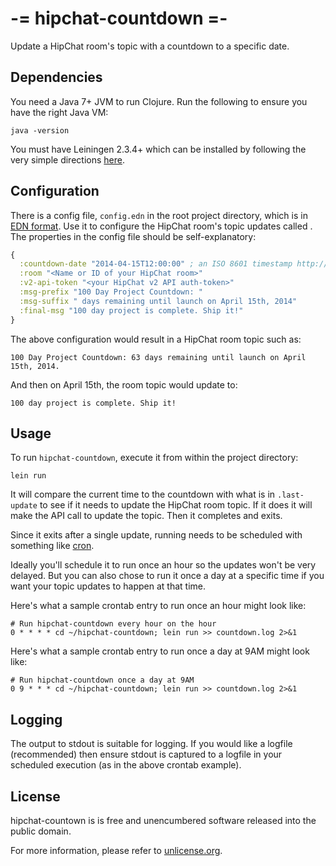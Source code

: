 # -= hipchat-countdown =-

Update a HipChat room's topic with a countdown to a specific date.

## Dependencies

You need a Java 7+ JVM to run Clojure. Run the following to ensure you have the right Java VM:

```console
java -version
```

You must have Leiningen 2.3.4+ which can be installed by following the very simple directions [here](http://leiningen.org/).

## Configuration

There is a config file, `config.edn` in the root project directory, which is in [EDN format](https://github.com/edn-format/edn). Use it to configure the HipChat room's topic updates called . The properties in the config file should be self-explanatory:

```clojure
{
  :countdown-date "2014-04-15T12:00:00" ; an ISO 8601 timestamp http://www.w3.org/TR/NOTE-datetime
  :room "<Name or ID of your HipChat room>"
  :v2-api-token "<your HipChat v2 API auth-token>"
  :msg-prefix "100 Day Project Countdown: "
  :msg-suffix " days remaining until launch on April 15th, 2014"
  :final-msg "100 day project is complete. Ship it!"
}
```

The above configuration would result in a HipChat room topic such as:

```
100 Day Project Countdown: 63 days remaining until launch on April 15th, 2014.
```

And then on April 15th, the room topic would update to:

```
100 day project is complete. Ship it!
```

## Usage

To run `hipchat-countdown`, execute it from within the project directory:

```console
lein run
```

It will compare the current time to the countdown with what is in ```.last-update``` to see if it needs to update the HipChat room topic. If it does it will make the API call to update the topic. Then it completes and exits.

Since it exits after a single update, running needs to be scheduled with something like [cron](http://en.wikipedia.org/wiki/Cron).

Ideally you'll schedule it to run once an hour so the updates won't be very delayed. But you can also chose to run it once a day at a specific time if you want your topic updates to happen at that time.

Here's what a sample crontab entry to run once an hour might look like:

```
# Run hipchat-countdown every hour on the hour
0 * * * * cd ~/hipchat-countdown; lein run >> countdown.log 2>&1
```

Here's what a sample crontab entry to run once a day at 9AM might look like:

```
# Run hipchat-countdown once a day at 9AM
0 9 * * * cd ~/hipchat-countdown; lein run >> countdown.log 2>&1
```

## Logging

The output to stdout is suitable for logging. If you would like a logfile (recommended) then ensure stdout is captured to a logfile in your scheduled execution (as in the above crontab example).

## License

hipchat-countown is is free and unencumbered software released into the public domain.

For more information, please refer to [unlicense.org](http://unlicense.org).